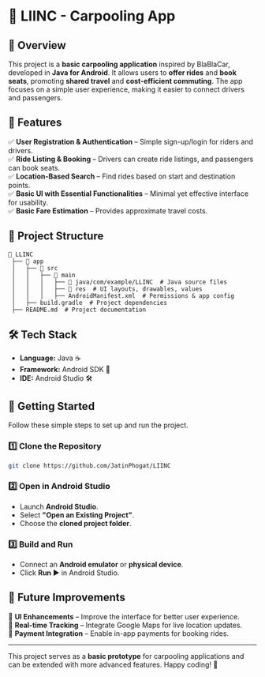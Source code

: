 # 🚗 LIINC - Carpooling App

## 📌 Overview
This project is a **basic carpooling application** inspired by BlaBlaCar, developed in **Java for Android**. It allows users to **offer rides** and **book seats**, promoting **shared travel** and **cost-efficient commuting**. The app focuses on a simple user experience, making it easier to connect drivers and passengers.

## 🎯 Features
✅ **User Registration & Authentication** – Simple sign-up/login for riders and drivers.  
✅ **Ride Listing & Booking** – Drivers can create ride listings, and passengers can book seats.  
✅ **Location-Based Search** – Find rides based on start and destination points.  
✅ **Basic UI with Essential Functionalities** – Minimal yet effective interface for usability.  
✅ **Basic Fare Estimation** – Provides approximate travel costs.

## 📂 Project Structure
```
📁 LLINC
 ├── 📂 app
 │   ├── 📂 src
 │   │   ├── 📂 main
 │   │   │   ├── 📂 java/com/example/LLINC  # Java source files
 │   │   │   ├── 📂 res  # UI layouts, drawables, values
 │   │   │   ├── AndroidManifest.xml  # Permissions & app config
 │   ├── build.gradle  # Project dependencies
 ├── README.md  # Project documentation
```

## 🛠️ Tech Stack
- **Language:** Java ☕
- **Framework:** Android SDK 📱
- **IDE:** Android Studio 🛠️

## 🚀 Getting Started
Follow these simple steps to set up and run the project.

### 1️⃣ Clone the Repository
```bash
git clone https://github.com/JatinPhogat/LIINC
```

### 2️⃣ Open in Android Studio
- Launch **Android Studio**.
- Select **"Open an Existing Project"**.
- Choose the **cloned project folder**.

### 3️⃣ Build and Run
- Connect an **Android emulator** or **physical device**.
- Click **Run ▶️** in Android Studio.

## 📌 Future Improvements
🚀 **UI Enhancements** – Improve the interface for better user experience.  
🚀 **Real-time Tracking** – Integrate Google Maps for live location updates.  
🚀 **Payment Integration** – Enable in-app payments for booking rides.  

---
This project serves as a **basic prototype** for carpooling applications and can be extended with more advanced features. Happy coding! 🚀
